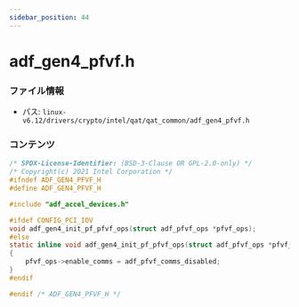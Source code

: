 ```yaml
---
sidebar_position: 44
---
```

# adf_gen4_pfvf.h

### ファイル情報

- パス: `linux-v6.12/drivers/crypto/intel/qat/qat_common/adf_gen4_pfvf.h`

### コンテンツ

```h
/* SPDX-License-Identifier: (BSD-3-Clause OR GPL-2.0-only) */
/* Copyright(c) 2021 Intel Corporation */
#ifndef ADF_GEN4_PFVF_H
#define ADF_GEN4_PFVF_H

#include "adf_accel_devices.h"

#ifdef CONFIG_PCI_IOV
void adf_gen4_init_pf_pfvf_ops(struct adf_pfvf_ops *pfvf_ops);
#else
static inline void adf_gen4_init_pf_pfvf_ops(struct adf_pfvf_ops *pfvf_ops)
{
	pfvf_ops->enable_comms = adf_pfvf_comms_disabled;
}
#endif

#endif /* ADF_GEN4_PFVF_H */

```
